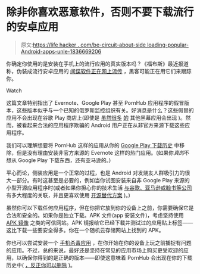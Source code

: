 # 除非你喜欢恶意软件，否则不要下载流行的安卓应用

> 原文:[https://life hacker . com/be-circuit-about-side loading-popular-Android-apps-unle-1836669206](https://lifehacker.com/be-careful-about-sideloading-popular-android-apps-unle-1836669206)

你确定你使用的是安装在手机上的流行应用的真实版本吗？《福布斯》最近报道称，伪装成流行安卓应用的 [间谍软件正在网上流传](https://www.forbes.com/sites/thomasbrewster/2019/07/24/warning-android-malware-masquerading-as-pornhub-google-and-evernote-is-actually-a-russian-spy-operation/#441a92b95a3a) ，黑客可能正在用它们来跟踪你。

Watch

这篇文章特别指出了 Evernote、Google Play 甚至 PornHub 应用程序的假冒版本，这些版本似乎与一个已知的俄罗斯监控组织有关。好消息是什么？这些假冒的应用不会出现在谷歌 Play 商店上(即使是 [虽然很多](https://lifehacker.com/delete-these-banned-apps-from-your-android-1836494919) [的](https://lifehacker.com/check-if-your-android-device-has-been-infected-by-malic-1836457809) 其他黑幕应用会出现 )。然而，被看起来合法的应用程序欺骗的 Android 用户正在从非官方来源下载这些应用程序。

我们可以理解想要将 PornHub 这样的应用从你的 [Google Play 下载历史](https://support.google.com/googleplay/answer/2850369?hl=en) 中移除，但是没有理由安装非官方来源的 Evernote 这样的热门应用。(如果你*真的*不想从 Google Play 下载东西，还有亚马逊的。)

平心而论，侧装应用是一个正常的过程，也是 Android 对发烧友人群吸引力的很大一部分。有时这甚至是必要的，例如当你试图安装来自非 Google Play 来源的小型开源应用程序时(或者如果你担心你的技术生活 [与谷歌、亚马逊或脸书等公司](https://lifehacker.com/the-comprehensive-guide-to-quitting-google-1830001964) 有多大程度的关联，并且更喜欢使用 [开源替代方案](https://lifehacker.com/find-ethical-open-source-alternatives-to-almost-every-a-1833746899) )。)

虽然你可以下载任何应用程序，但在你把它放到你的设备上之前，你需要确保它是合法和安全的。如果你是独立下载。APK 文件(app 安装文件)，考虑坚持使用 [APK 镜像](https://www.apkmirror.com/) 之类的可信网站。APK 镜报给它已经下载并测试过的应用贴上标签——这比下载一些要安全得多。你在一个随机云存储网站上找到的 APK。

你也可以尝试安装一个 [手机杀毒应用](https://lifehacker.com/double-check-that-your-android-antivirus-app-actually-w-1833414047) ，在你开始在你的设备上玩之前捕捉有问题的应用。不过，总的来说，最好还是坚持在常见的应用市场上购买更受欢迎的应用，以确保你得到的是正确的版本——即使这意味着 PornHub 会出现在你的下载历史中( [，反正你可以删除](https://lifehacker.com/how-to-delete-your-google-purchase-history-1834892504) )。